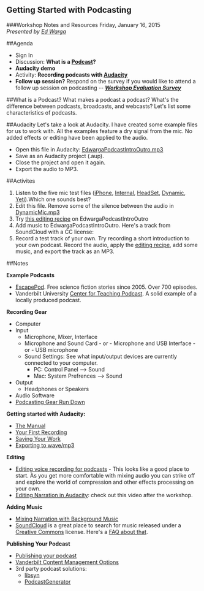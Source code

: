 ## Getting Started with Podcasting ##

###Workshop Notes and Resources
Friday, January 16, 2015  
*Presented by [Ed Warga](mailto:ed.warga@vanderbilt.edu)*

##Agenda  
* Sign In
* Discussion: **What is a [Podcast](http://en.wikipedia.org/wiki/Podcast)?**
* **Audacity demo**
* Activity: **Recording podcasts with [Audacity](http://audacity.sourceforge.net/)**
* **Follow up session?** Respond on the survey if you would like to attend a follow up session on podcasting -- ***[Workshop Evaluation Survey](https://redcap.vanderbilt.edu/surveys/?s=XK87WNFLCP)***

##What is a Podcast?
What makes a podcast a podcast? What's the difference between podcasts, broadcasts, and webcasts? Let's list some characteristics of podcasts.

##Audacity
Let's take a look at Audacity. I have created some example files for us to work with. All the examples feature a dry signal from the mic. No added effects or editing have been applied to the audio.

* Open this file in Audacity: [EdwargaPodcastIntroOutro.mp3](https://drive.google.com/file/d/0B5qrNoxFaFhueTdzQmlmMEItb2s/view?usp=sharing)
* Save as an Audacity project (.aup). 
* Close the project and open it again. 
* Export the audio to MP3.

##Activites
1. Listen to the five mic test files ([iPhone](https://drive.google.com/file/d/0B5qrNoxFaFhuelVDeGNwWG15Yk0/view?usp=sharing), [Internal](https://drive.google.com/file/d/0B5qrNoxFaFhubzFSR1BGR3VQWEU/view?usp=sharing), [HeadSet](https://drive.google.com/file/d/0B5qrNoxFaFhuMXhFa0Q5d1MwRkU/view?usp=sharing), [Dynamic](https://drive.google.com/file/d/0B5qrNoxFaFhuTExhcFpYRkxtSm8/view?usp=sharing), [Yeti](https://drive.google.com/file/d/0B5qrNoxFaFhuXzh3MndYQjVrNW8/view?usp=sharing)).Which one sounds best?
4. Edit this file. Remove some of the silence between the audio in [DynamicMic.mp3](https://drive.google.com/file/d/0B5qrNoxFaFhuTExhcFpYRkxtSm8/view?usp=sharing)
2. Try [this editing recipe](http://www.buzzsprout.com/blog/2014/05/02/how-to-get-the-best-sounding-audio-for-your-podcast) on EdwargaPodcastIntroOutro
3. Add music to EdwargaPodcastIntroOutro. Here's a track from SoundCloud with a CC license: 
5. Record a test track of your own. Try recording a short introduction to your own podcast. Record the audio, apply the [editing recipe](http://www.buzzsprout.com/blog/2014/05/02/how-to-get-the-best-sounding-audio-for-your-podcast), add some music, and export the track as an MP3.

##Notes

**Example Podcasts**

* [EscapePod](http://escapepod.org/). Free science fiction stories since 2005. Over 700 episodes.
* Vanderbilt University [Center for Teaching Podcast](http://cft.vanderbilt.edu/blog/podcasts/). A solid example of a locally produced podcast.

**Recording Gear**  

* Computer
* Input
  * Microphone, Mixer, Interface
  * Microphone and Sound Card - or - Microphone and USB Interface - or - USB microphone
  * Sound Settings: See what input/output devices are currently connected to your computer.
      * PC: Control Panel --> Sound
      * Mac: System Prefrences --> Sound  
* Output
  * Headphones or Speakers
* Audio Software
* [Podcasting Gear Run Down](http://music.tutsplus.com/articles/the-complete-list-of-audio-gear-youll-need-for-your-podcast--audio-20527)


**Getting started with Audacity:**

* [The Manual](http://manual.audacityteam.org/o/index.html) 
* [Your First Recording](http://manual.audacityteam.org/o/man/tutorial_your_first_recording.html)
* [Saving Your Work](http://manual.audacityteam.org/o/man/audacity_projects.html)
* [Exporting to wave/mp3](http://manual.audacityteam.org/o/man/file_menu.html#Export...)   
 

**Editing**

* [Editing voice recording for podcasts](http://www.buzzsprout.com/blog/2014/05/02/how-to-get-the-best-sounding-audio-for-your-podcast) - This looks like a good place to start. As you get more comfortable with mixing audio you can strike off and explore the world of compression and other effects processing on your own.
* [Editing Narration in Audacity](http://blogs.techsmith.com/tips-how-tos/editing-narration-in-audacity-tutorial/): check out this video after the workshop.


**Adding Music**

* [Mixing Narration with Background Music](http://manual.audacityteam.org/o/man/tutorial_mixing_a_narration_with_background_music.html)
* [SoundCloud](https://soundcloud.com) is a great place to search for music released under a [Creative Commons](http://creativecommons.org/about) license. Here's a [FAQ about that](http://help.soundcloud.com/customer/portal/articles/243852).


**Publishing Your Podcast**

* [Publishing your podcast](http://wiki.audacityteam.org/wiki/How_to_publish_a_Podcast)
* [Vanderbilt Content Management Options](http://web.vanderbilt.edu/resources/cms-options/)
* 3rd party podcast solutions: 
  * [libsyn](https://www.libsyn.com/)
  * [PodcastGenerator](http://podcastgen.sourceforge.net/)
